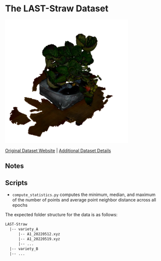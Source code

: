 # The LAST-Straw Dataset

<img src="./../../images/LAST-Straw.png" width="400"/>

[Original Dataset Website](https://lcas.github.io/LAST-Straw) | [Additional Dataset Details](https://hpicgs.github.io/multi-temporal-point-cloud-datasets-survey/details/LAST-Straw)

## Notes

## Scripts
* `compute_statistics.py` computes the minimum, median, and maximum of the number of points and average point neighbor distance across all epochs

The expected folder structure for the data is as follows:

```
LAST-Straw
  |-- variety_A
      |-- A1_20220512.xyz
      |-- A1_20220519.xyz
      |-- ...
  |-- variety_B
  |-- ...
```